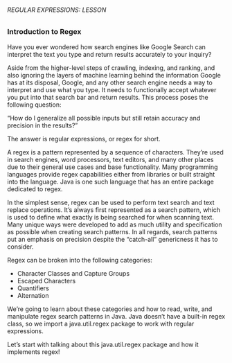 ###### REGULAR EXPRESSIONS: LESSON

### Introduction to Regex

Have you ever wondered how search engines like Google Search can interpret the text you type and return results accurately to your inquiry?

Aside from the higher-level steps of crawling, indexing, and ranking, and also ignoring the layers of machine learning behind the information Google has at its disposal, Google, and any other search engine needs a way to interpret and use what you type. It needs to functionally accept whatever you put into that search bar and return results. This process poses the following question:

“How do I generalize all possible inputs but still retain accuracy and precision in the results?”

The answer is regular expressions, or regex for short.

A regex is a pattern represented by a sequence of characters. They’re used in search engines, word processors, text editors, and many other places due to their general use cases and base functionality. Many programming languages provide regex capabilities either from libraries or built straight into the language. Java is one such language that has an entire package dedicated to regex.

In the simplest sense, regex can be used to perform text search and text replace operations. It’s always first represented as a search pattern, which is used to define what exactly is being searched for when scanning text. Many unique ways were developed to add as much utility and specification as possible when creating search patterns. In all regards, search patterns put an emphasis on precision despite the “catch-all” genericness it has to consider.

Regex can be broken into the following categories:

- Character Classes and Capture Groups
- Escaped Characters
- Quantifiers
- Alternation

We’re going to learn about these categories and how to read, write, and manipulate regex search patterns in Java. Java doesn’t have a built-in regex class, so we import a java.util.regex package to work with regular expressions.

Let’s start with talking about this java.util.regex package and how it implements regex!
